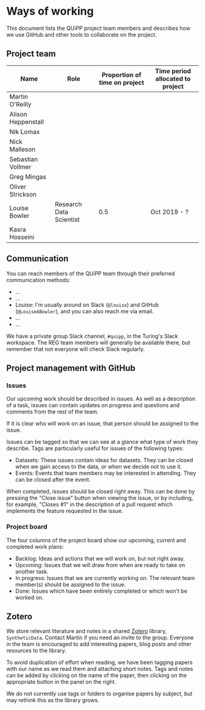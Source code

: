 # Ways of working

This document lists the QUiPP project team members and describes how we use GitHub and other tools to collaborate on the project.

## Project team

| Name               | Role                    | Proportion of time on project | Time period allocated to project |
| ------------------ | ----------------------- | ----------------------------- | -------------------------------- |
| Martin O'Reilly    |
| Alison Heppenstall |
| Nik Lomax          |
| Nick Malleson      |
| Sebastian Vollmer  |
| Greg Mingas        |
| Oliver Strickson   |
| Louise Bowler      | Research Data Scientist | 0.5                           | Oct 2019 - ?                     |
| Kasra Hosseini     |

## Communication

You can reach members of the QUiPP team through their preferred communication methods:
- ...
- ...
- Louise: I'm usually around on Slack (`@louise`) and GitHub (`@LouiseABowler`), and you can also reach me via email.
- ...
- ...

We have a private group Slack channel, `#quipp`, in the Turing's Slack workspace.
The REG team members will generally be available there, but remember that not everyone will check Slack regularly.


## Project management with GitHub

### Issues

Our upcoming work should be described in issues.
As well as a description of a task, issues can contain updates on progress and questions and comments from the rest of the team.

If it is clear who will work on an issue, that person should be assigned to the issue.

Issues can be tagged so that we can see at a glance what type of work they describe.
Tags are particularly useful for issues of the following types:
- Datasets: These issues contain ideas for datasets. They can be closed when we gain access to the data, or when we decide not to use it.
- Events: Events that team members may be interested in attending. They can be closed after the event.

When completed, issues should be closed right away.
This can be done by pressing the "Close issue" button when viewing the issue, or by including, for example, "Closes \#1" in the description of a pull request which implements the feature requested in the issue.

### Project board

The four columns of the project board show our upcoming, current and completed work plans:
- Backlog: Ideas and actions that we will work on, but not right away.
- Upcoming: Issues that we will draw from when are ready to take on another task.
- In progress: Issues that we are currently working on. The relevant team member(s) should be assigned to the issue.
- Done: Issues which have been entirely completed or which won't be worked on.


## Zotero

We store relevant literature and notes in a shared [Zotero](https://www.zotero.org/) library, `SyntheticData`.
Contact Martin if you need an invite to the group.
Everyone in the team is encouraged to add interesting papers, blog posts and other resources to the library.

To avoid duplication of effort when reading, we have been tagging papers with our name as we read them and attaching short notes.
Tags and notes can be added by clicking on the name of the paper, then clicking on the appropriate button in the panel on the right.

We do not currently use tags or folders to organise papers by subject, but may rethink this as the library grows.

